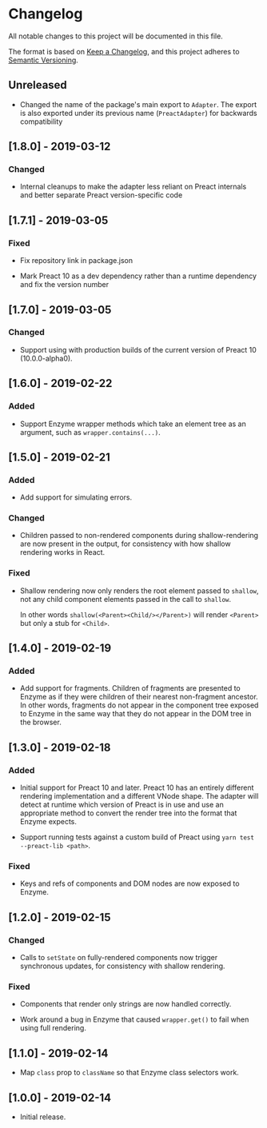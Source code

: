# Changelog

All notable changes to this project will be documented in this file.

The format is based on [Keep a Changelog](https://keepachangelog.com/en/1.0.0/),
and this project adheres to [Semantic Versioning](https://semver.org/spec/v2.0.0.html).

## Unreleased

- Changed the name of the package's main export to `Adapter`. The export is
  also exported under its previous name (`PreactAdapter`) for backwards
  compatibility

## [1.8.0] - 2019-03-12

### Changed

- Internal cleanups to make the adapter less reliant on Preact internals and
  better separate Preact version-specific code

## [1.7.1] - 2019-03-05

### Fixed

- Fix repository link in package.json

- Mark Preact 10 as a dev dependency rather than a runtime dependency and fix
  the version number

## [1.7.0] - 2019-03-05

### Changed

- Support using with production builds of the current version of Preact 10
  (10.0.0-alpha0).

## [1.6.0] - 2019-02-22

### Added

- Support Enzyme wrapper methods which take an element tree as an argument,
  such as `wrapper.contains(...)`.

## [1.5.0] - 2019-02-21

### Added

- Add support for simulating errors.

### Changed

- Children passed to non-rendered components during shallow-rendering are now
  present in the output, for consistency with how shallow rendering works in
  React.

### Fixed

- Shallow rendering now only renders the root element passed to `shallow`,
  not any child component elements passed in the call to `shallow`.

  In other words `shallow(<Parent><Child/></Parent>)` will render `<Parent>`
  but only a stub for `<Child>`.

## [1.4.0] - 2019-02-19

### Added

- Add support for fragments. Children of fragments are presented to Enzyme as
  if they were children of their nearest non-fragment ancestor. In other words,
  fragments do not appear in the component tree exposed to Enzyme in the same
  way that they do not appear in the DOM tree in the browser.

## [1.3.0] - 2019-02-18

### Added

- Initial support for Preact 10 and later. Preact 10 has an entirely different
  rendering implementation and a different VNode shape. The adapter will detect
  at runtime which version of Preact is in use and use an appropriate method to
  convert the render tree into the format that Enzyme expects.

- Support running tests against a custom build of Preact using
  `yarn test --preact-lib <path>`.

### Fixed

- Keys and refs of components and DOM nodes are now exposed to Enzyme.

## [1.2.0] - 2019-02-15

### Changed

- Calls to `setState` on fully-rendered components now trigger synchronous
  updates, for consistency with shallow rendering.

### Fixed

- Components that render only strings are now handled correctly.

- Work around a bug in Enzyme that caused `wrapper.get()` to fail when using
  full rendering.

## [1.1.0] - 2019-02-14

- Map `class` prop to `className` so that Enzyme class selectors work.

## [1.0.0] - 2019-02-14

- Initial release.

